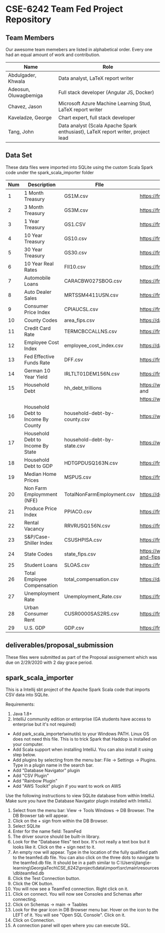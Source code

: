 # CSE-6242 Team Fed Project Repository

Team Members
--------------------
Our awesome team memebers are listed in alphabetical order. Every one had an equal amount of work and contribution.

| Name                     | Role
|--------------------------|---------------------------------------------------------------------------------
| Abdulgader, Khwala | Data analyst, LaTeX report writer 
| Adeosun, Oluwagbemiga | Full stack developer (Angular JS, Docker)
| Chavez, Jason | Microsoft Azure Machine Learning Stud, LaTeX report writer 
| Kaveladze, George | Chart expert, full stack developer
| Tang, John | Data analyst (Scala Apache Spark enthusiast), LaTeX report writer, project lead

Data Set
--------------------
These data files were imported into SQLite using the custom Scala Spark code under the spark_scala_importer folder

|Num | Description              | FIle                           | Source
|----|--------------------------|--------------------------------|-------------------------------------------------
| 1  | 1 Month Treasury         | GS1M.csv                       | https://fred.stlouisfed.org/series/GS1M
| 2  | 3 Month Treasury         | GS3M.csv                       | https://fred.stlouisfed.org/series/GS3M
| 3  | 1 Year Treasury          | GS1.CSV                        | https://fred.stlouisfed.org/series/GS10
| 4  | 10 Year Treasury         | GS10.csv                       | https://fred.stlouisfed.org/series/GS10
| 5  | 30 Year Treasury         | GS30.csv                       | https://fred.stlouisfed.org/series/GS30
| 6  | 10 Year Real Rates       | FII10.csv                      | https://fred.stlouisfed.org/series/FII10
| 7  | Automobile Loans         | CARACBW027SBOG.csv             | https://fred.stlouisfed.org/series/CARACBW027SBOG
| 8  | Auto Dealer Sales        | MRTSSM4411USN.csv              | https://fred.stlouisfed.org/series/MRTSSM4411USN
| 9  | Consumer Price Index     | CPIAUCSL.csv                   | https://fred.stlouisfed.org/series/CPIAUCSL
| 10 | County Codes             | area_fips.csv                  | https://data.bls.gov/cew/doc/titles/area/area_titles.htm
| 11 | Credit Card Rate         | TERMCBCCALLNS.csv              | https://fred.stlouisfed.org/series/TERMCBCCINTNS
| 12 | Employee Cost Index      | employee_cost_index.csv        | https://data.bls.gov/cgi-bin/surveymost?bls
| 13 | Fed Effective Funds Rate | DFF.csv                        | https://fred.stlouisfed.org/series/DFF
| 14 | German 10 Year Yield     | IRLTLT01DEM156N.csv            | https://fred.stlouisfed.org/series/IRLTLT01DEM156N
| 15 | Household Debt           | hh_debt_trillions              | https://www.newyorkfed.org/medialibrary/media/research/national_economy/householdcredit/pre2003_data.xlsx  and 
|    |                          |                                | https://www.newyorkfed.org/medialibrary/media/research/national_economy/householdcredit/pre2003_data.xlsx
| 16 | Household Debt to Income By County | household-debt-by-county.csv   | https://www.federalreserve.gov/releases/z1/dataviz/household_debt/
| 17 | Household Debt to Income By State  | household-debt-by-state.csv    | https://www.federalreserve.gov/releases/z1/dataviz/household_debt/
| 18 | Household Debt to GDP    | HDTGPDUSQ163N.csv              | https://fred.stlouisfed.org/series/HDTGPDUSQ163N
| 19 | Median Home Prices       | MSPUS.csv                      | https://fred.stlouisfed.org/series/MSPUS
| 20 | Non Farm Employmment (NFE) | TotalNonFarmEmployment.csv | https://download.bls.gov/pub/time.series/ce/ce.data.00a.TotalNonfarm.Employment
| 21 | Produce Price Index      | PPIACO.csv                     | https://fred.stlouisfed.org/series/PPIACO
| 22  | Rental Vacancy           | RRVRUSQ156N.csv                | https://fred.stlouisfed.org/series/RRVRUSQ156N
| 23 | S&P/Case-Shiller Index   | CSUSHPISA.csv                  | https://fred.stlouisfed.org/series/CSUSHPISA
| 24 | State Codes              | state_fips.csv								         | https://www.bls.gov/respondents/mwr/electronic-data-interchange/appendix-d-usps-state-abbreviations-and-fips-codes.htm
| 25 | Student Loans            | SLOAS.csv                      | https://fred.stlouisfed.org/series/SLOAS 
| 26 | Total Employee Compensation | total_compensation.csv      | https://data.bls.gov/pdq/SurveyOutputServlet
| 27 | Unemployment Rate        | Unemployment_Rate.csv          | https://fred.stlouisfed.org/series/UNRATE/
| 28 | Urban Consumer Rent      | CUSR0000SAS2RS.csv             | https://fred.stlouisfed.org/series/CUSR0000SAS2RS
| 29 | U.S. GDP                 | GDP.csv                        | https://fred.stlouisfed.org/series/GDP


deliverables/proposal_submission
--------------------
These files were submitted as part of the Proposal assignement which was due on 2/29/2020 with 2 day grace period.

spark_scala_importer 
---------------------
This is a Intellij sbt project of the Apache Spark Scala code that imports CSV data into SQLite.  

Requirements:
1. Java 1.8+
2. IntelliJ community edition or enterprise (GA students have access to enterprise but it's not required)
  * Add park_scala_importer\winutils\ to your Windows PATH. Linux OS does not need this file. This is to trick Spark that Haddop is installed on your computer.
  * Add Scala support when installing IntelliJ. You can also install it using step below.
  * Add plugins by selecting from the menu bar: File -> Settings -> Plugins. Type in a plugin name in the search bar.
  * Add "Database Navigator" plugin
  * Add "CSV Plugin"
  * Add "Rainbow Plugin"
  * Add "AWS Toolkit" plugin if you want to work on AWS
  
  
Use the following instructions to view SQLite database from within IntelliJ. Make sure you have the Database Navigator plugin installed with IntelliJ.

1. Select from the menu bar: View -> Tools Windows -> DB Browser. The DB Browser tab will appear.
2. Click on the + sign from within the DB Browser.
3. Select SQLite
4. Enter for the name field: TeamFed
5. The driver source should be built-in library.
6. Look for the "Database files" text box. It's not really a text box but it looks like it. Click on the + sign next to it.
7. An empty row will appear. Type in the location of the fully qualified path to the teamfed.db file. You can also click on the three dots to navigate to the teamfed.db file. It should be in a path similar to C:\Users\jtang\e-learning\GeorgiaTech\CSE_6242\project\data\import\src\main\resources\db\teamfed.db
8. Click the Test Connection button. 
9. Click the OK button. 
10. You will now see a TeamFed connection. Right click on it.
11. Click on connect. You will now see Consoles and Schemas after connecting.
12. Click on Schemas -> main -> Taables
13. Look for the gear icon in DB Browser menu bar. Hover on the icon to the LEFT of it. You will see "Open SQL Console". Click on it.
15. Click on Connection.
16. A connection panel will open where you can execute SQL.
  
  

